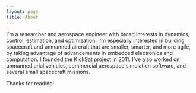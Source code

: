 ```yaml
---
layout: page
title: About
---
```


I'm a researcher and aerospace engineer with broad interests in dynamics, control, estimation, and optimization. I'm especially interested in building spacecraft and unmanned aircraft that are smaller, smarter, and more agile, by taking advantage of advancements in embedded electronics and computation. I founded the [KickSat project](http://kicksat.io) in 2011. I've also worked on unmanned arial vehicles, commercial aerospace simulation software, and several small spacecraft missions.

Thanks for reading!
